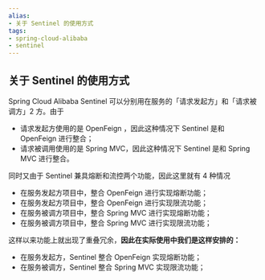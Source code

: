 ```yaml
---
alias: 
- 关于 Sentinel 的使用方式
tags: 
- spring-cloud-alibaba
- sentinel 
---
```


## 关于 Sentinel 的使用方式


Spring Cloud Alibaba Sentinel 可以分别用在服务的「请求发起方」和「请求被调方」2 方。由于

- 请求发起方使用的是 OpenFeign ，因此这种情况下 Sentinel 是和 OpenFeign 进行整合；
- 请求被调用使用的是 Spring MVC，因此这种情况下 Sentinel 是和 Spring MVC 进行整合。

同时又由于 Sentinel 兼具熔断和流控两个功能，因此这里就有 4 种情况 

- 在服务发起方项目中，整合 OpenFeign 进行实现熔断功能；
- 在服务发起方项目中，整合 OpenFeign 进行实现限流功能；
- 在服务被调方项目中，整合 Spring MVC 进行实现熔断功能；
- 在服务被调方项目中，整合 Spring MVC 进行实现限流功能；

这样以来功能上就出现了重叠冗余，**因此在实际使用中我们是这样安排的：**

- 在服务发起方，Sentinel 整合 OpenFeign 实现熔断功能；
- 在服务被调方，Sentinel 整合 Spring MVC 实现限流功能；
